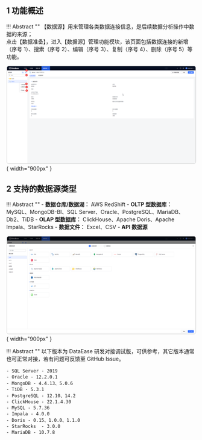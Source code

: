 ## 1 功能概述

!!! Abstract ""
    【数据源】用来管理各类数据连接信息，是后续数据分析操作中数据的来源；  
    点击【数据准备】，进入【数据源】管理功能模块，该页面包括数据连接的新增（序号 1）、搜索（序号 2）、编辑（序号 3）、复制（序号 4）、删除（序号 5）等功能。

![数据源概览](../newimg/user_manual/数据源概览.png){ width="900px" }

## 2 支持的数据源类型

!!! Abstract ""
    - **数据仓库/数据湖：** AWS RedShift
    - **OLTP 型数据库：** MySQL、MongoDB-BI、SQL Server、Oracle、PostgreSQL、MariaDB、Db2、TiDB
    - **OLAP 型数据库：** ClickHouse、Apache Doris、Apache Impala、StarRocks
    - **数据文件：** Excel、CSV
    - **API 数据源**

![支持数据源类型](../newimg/user_manual/支持数据源类型.png){ width="900px" }

!!! Abstract ""
    以下版本为 DataEase 研发对接调试版，可供参考，其它版本通常也可正常对接，若有问题可反馈至 GitHub Issue。

    - SQL Server - 2019
    - Oracle - 12.2.0.1
    - MongoDB - 4.4.13、5.0.6
    - TiDB - 5.3.1
    - PostgreSQL - 12.10、14.2
    - ClickHouse - 22.1.4.30
    - MySQL - 5.7.36
    - Impala - 4.0.0
    - Doris - 0.15、1.0.0、1.1.0
    - StarRocks  - 3.0.0
    - MariaDB - 10.7.8

